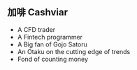 ## 加啡 Cashviar

- A CFD trader
- A Fintech programmer
- A Big fan of Gojo Satoru
- An Otaku on the cutting edge of trends
- Fond of counting money
